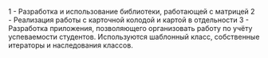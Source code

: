1 - Разработка и использование библиотеки, работающей с матрицей
2 - Реализация работы с карточной колодой и картой в отдельности
3 - Разработка приложения, позволяющего организовать работу по учёту успеваемости
студентов. Используются шаблонный класс, собственные итераторы и наследования классов.
